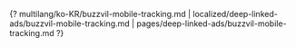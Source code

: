 {? multilang/ko-KR/buzzvil-mobile-tracking.md | localized/deep-linked-ads/buzzvil-mobile-tracking.md | pages/deep-linked-ads/buzzvil-mobile-tracking.md ?}
